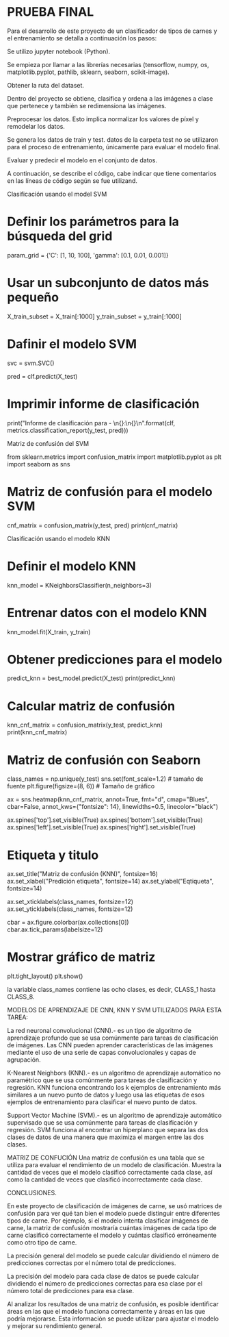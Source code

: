 # PRUEBA FINAL

Para el desarrollo de este proyecto de un clasificador de tipos de carnes y el entrenamiento se detalla a continuación los pasos:

Se utilizo jupyter notebook (Python).

Se empieza por llamar a las librerías necesarias (tensorflow, numpy, os, matplotlib.pyplot, pathlib, sklearn, seaborn, scikit-image).

Obtener la ruta del dataset.
 
Dentro del proyecto se obtiene, clasifica y ordena a las imágenes a clase que pertenece y también se redimensiona las imágenes.

Preprocesar los datos. Esto implica normalizar los valores de píxel y remodelar los datos.

Se genera los datos de train y test. datos de la carpeta test no se utilizaron para el proceso de entrenamiento, únicamente para evaluar el modelo final.

Evaluar y predecir el modelo en el conjunto de datos.

A continuación, se describe el código, cabe indicar que tiene comentarios en las líneas de código según se fue utilizand.

Clasificación usando el model SVM

# Definir los parámetros para la búsqueda del grid
param_grid = {'C': [1, 10, 100], 'gamma': [0.1, 0.01, 0.001]}

# Usar un subconjunto de datos más pequeño
X_train_subset = X_train[:1000]
y_train_subset = y_train[:1000]

# Dafinir el modelo SVM
svc = svm.SVC()

pred = clf.predict(X_test)

# Imprimir informe de clasificación
print("Informe de clasificación para - \n{}:\n{}\n".format(clf, metrics.classification_report(y_test, pred)))

Matriz de confusión del SVM

from sklearn.metrics import confusion_matrix
import matplotlib.pyplot as plt
import seaborn as sns

# Matriz de confusión para el modelo SVM
cnf_matrix = confusion_matrix(y_test, pred)
print(cnf_matrix)

Clasificación usando el modelo KNN
# Definir el modelo KNN
knn_model = KNeighborsClassifier(n_neighbors=3)

# Entrenar datos con el modelo KNN
knn_model.fit(X_train, y_train)

# Obtener predicciones para el modelo
predict_knn = best_model.predict(X_test)
print(predict_knn)

# Calcular matriz de confusión
knn_cnf_matrix = confusion_matrix(y_test, predict_knn)
print(knn_cnf_matrix)

# Matriz de confusión con Seaborn
class_names = np.unique(y_test)
sns.set(font_scale=1.2)  # tamaño de fuente 
plt.figure(figsize=(8, 6))  # Tamaño de gráfico

ax = sns.heatmap(knn_cnf_matrix, annot=True, fmt="d", cmap="Blues", cbar=False,
                 annot_kws={"fontsize": 14}, linewidths=0.5, linecolor="black")

ax.spines['top'].set_visible(True)
ax.spines['bottom'].set_visible(True)
ax.spines['left'].set_visible(True)
ax.spines['right'].set_visible(True)

# Etiqueta y titulo
ax.set_title("Matriz de confusión (KNN)", fontsize=16)
ax.set_xlabel("Predición etiqueta", fontsize=14)
ax.set_ylabel("Eqtiqueta", fontsize=14)

ax.set_xticklabels(class_names, fontsize=12)
ax.set_yticklabels(class_names, fontsize=12)

cbar = ax.figure.colorbar(ax.collections[0])
cbar.ax.tick_params(labelsize=12)

# Mostrar gráfico de matriz
plt.tight_layout()
plt.show()

la variable class_names contiene las ocho clases, es decir, CLASS_1 hasta CLASS_8.

MODELOS DE APRENDIZAJE DE CNN, KNN Y SVM UTILIZADOS PARA ESTA TAREA:

La red neuronal convolucional (CNN).- es un tipo de algoritmo de aprendizaje profundo que se usa comúnmente para tareas de clasificación de imágenes. Las CNN pueden aprender características de las imágenes mediante el uso de una serie de capas convolucionales y capas de agrupación.

K-Nearest Neighbors (KNN).- es un algoritmo de aprendizaje automático no paramétrico que se usa comúnmente para tareas de clasificación y regresión. KNN funciona encontrando los k ejemplos de entrenamiento más similares a un nuevo punto de datos y luego usa las etiquetas de esos ejemplos de entrenamiento para clasificar el nuevo punto de datos.

Support Vector Machine (SVM).- es un algoritmo de aprendizaje automático supervisado que se usa comúnmente para tareas de clasificación y regresión. SVM funciona al encontrar un hiperplano que separa las dos clases de datos de una manera que maximiza el margen entre las dos clases.

MATRIZ DE CONFUCIÓN
Una matriz de confusión es una tabla que se utiliza para evaluar el rendimiento de un modelo de clasificación. Muestra la cantidad de veces que el modelo clasificó correctamente cada clase, así como la cantidad de veces que clasificó incorrectamente cada clase.

CONCLUSIONES.

En este proyecto de clasificación de imágenes de carne, se usó matrices de confusión para ver qué tan bien el modelo puede distinguir entre diferentes tipos de carne. Por ejemplo, si el modelo intenta clasificar imágenes de carne, la matriz de confusión mostraría cuántas imágenes de cada tipo de carne clasificó correctamente el modelo y cuántas clasificó erróneamente como otro tipo de carne.

La precisión general del modelo se puede calcular dividiendo el número de predicciones correctas por el número total de predicciones.

La precisión del modelo para cada clase de datos se puede calcular dividiendo el número de predicciones correctas para esa clase por el número total de predicciones para esa clase.

Al analizar los resultados de una matriz de confusión, es posible identificar áreas en las que el modelo funciona correctamente y áreas en las que podría mejorarse. Esta información se puede utilizar para ajustar el modelo y mejorar su rendimiento general.
